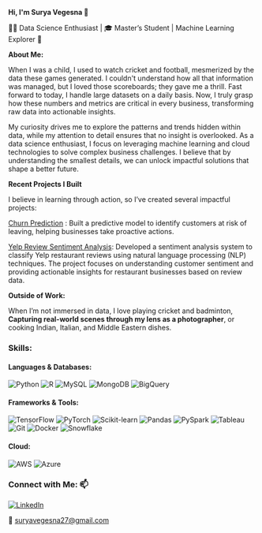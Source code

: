 **Hi, I'm Surya Vegesna 👋**

👨‍💻 Data Science Enthusiast | 🎓 Master’s Student | Machine Learning Explorer 🧠

**About Me:**

When I was a child, I used to watch cricket and football, mesmerized by the data these games generated. I couldn't understand how all that information was managed, but I loved those scoreboards; they gave me a thrill. Fast forward to today, I handle large datasets on a daily basis. Now, I truly grasp how these numbers and metrics are critical in every business, transforming raw data into actionable insights.

My curiosity drives me to explore the patterns and trends hidden within data, while my attention to detail ensures that no insight is overlooked. As a data science enthusiast, I focus on leveraging machine learning and cloud technologies to solve complex business challenges. I believe that by understanding the smallest details, we can unlock impactful solutions that shape a better future.

**Recent Projects I Built**

I believe in learning through action, so I’ve created several impactful projects:

[Churn Prediction](https://github.com/SuryaVegesna27/Machine-Learning) : Built a predictive model to identify customers at risk of leaving, helping businesses take proactive actions.

[Yelp Review Sentiment Analysis](https://github.com/SuryaVegesna27/YelpReview_Sentiment-Analysis): Developed a sentiment analysis system to classify Yelp restaurant reviews using natural language processing (NLP) techniques. The project focuses on understanding customer sentiment and providing actionable insights for restaurant businesses based on review data.


**Outside of Work:**

When I’m not immersed in data, I love playing cricket and badminton, **Capturing real-world scenes through my lens as a photographer**, or cooking Indian, Italian, and Middle Eastern dishes.



### Skills:  

#### Languages & Databases:  
![Python](https://img.shields.io/badge/-Python-blue) ![R](https://img.shields.io/badge/-R-blue) ![MySQL](https://img.shields.io/badge/-MySQL-black) ![MongoDB](https://img.shields.io/badge/-MongoDB-green) ![BigQuery](https://img.shields.io/badge/-BigQuery-lightblue)  

#### Frameworks & Tools:  
![TensorFlow](https://img.shields.io/badge/-TensorFlow-orange) ![PyTorch](https://img.shields.io/badge/-PyTorch-red) ![Scikit-learn](https://img.shields.io/badge/-ScikitLearn-orange) ![Pandas](https://img.shields.io/badge/-Pandas-black) ![PySpark](https://img.shields.io/badge/-PySpark-orange) ![Tableau](https://img.shields.io/badge/-Tableau-lightblue) ![Git](https://img.shields.io/badge/-Git-black) ![Docker](https://img.shields.io/badge/-Docker-blue) ![Snowflake](https://img.shields.io/badge/-Snowflake-lightblue)  

#### Cloud:  
![AWS](https://img.shields.io/badge/-AWS-orange) ![Azure](https://img.shields.io/badge/-Azure-lightblue)  

### Connect with Me: 📫  
[![LinkedIn](https://img.shields.io/badge/-LinkedIn-blue)](https://www.linkedin.com/in/suryavegesna27)

📧 suryavegesna27@gmail.com


